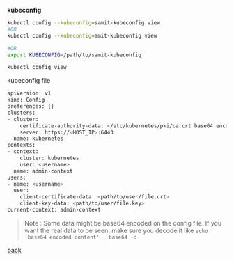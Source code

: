 **kubeconfig**

```sh
kubectl config --kubeconfig=samit-kubeconfig view
#OR
kubectl config --kubeconfig=amit-kubeconfig view

#OR
export KUBECONFIG=/path/to/samit-kubeconfig

kubectl config view

```

kubeconfig file

```sh
apiVersion: v1
kind: Config
preferences: {}
clusters:
- cluster:
    certificate-authority-data: </etc/kubernetes/pki/ca.crt base64 encoded data>
    server: https://<HOST_IP>:6443
  name: kubernetes
contexts:
- context:
    cluster: kubernetes
    user: <username>
  name: admin-context
users:
- name: <username>
  user:
    client-certificate-data: <path/to/user/file.crt>
    client-key-data: <path/to/user/file.key>
current-context: admin-context
```



> Note : Some data might be base64 encoded on the config file. If you want the real data to be seen, make sure you decode it like `echo 'base64 encoded content' | base64 -d`


[back](../README.md)
